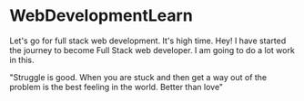 # WebDevelopmentLearn

Let's go for full stack web development. It's high time.
Hey! I have started the journey to become Full Stack web developer. I am going to do a lot work in this.

"Struggle is good. When you are stuck and then get a way out of the problem is the best feeling in the world. Better than love"